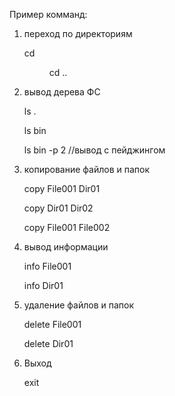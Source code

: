 Пример комманд:

1) переход по директориям

    cd <dir>

    cd ..

2) вывод дерева ФС

    ls .

    ls bin

    ls bin -p 2  //вывод с пейджингом

3) копирование файлов и папок

    copy File001 Dir01

    copy Dir01 Dir02

    copy File001 File002

4) вывод информации

    info File001

    info Dir01

5) удаление файлов и папок

    delete File001

    delete Dir01


6) Выход

    exit
